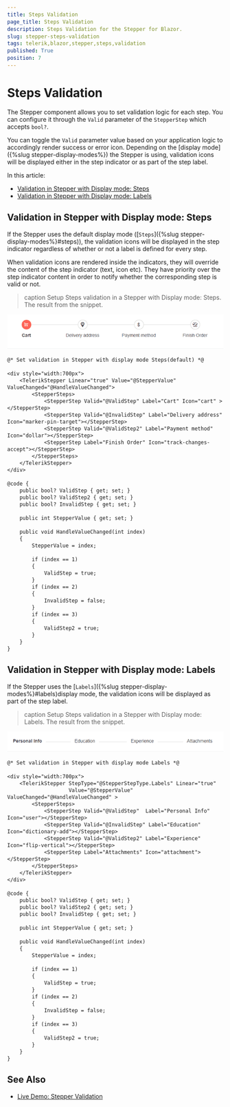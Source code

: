 ```yaml
---
title: Steps Validation
page_title: Steps Validation
description: Steps Validation for the Stepper for Blazor.
slug: stepper-steps-validation
tags: telerik,blazor,stepper,steps,validation
published: True
position: 7
---
```


# Steps Validation

The Stepper component allows you to set validation logic for each step. You can configure it through the `Valid` parameter of the `StepperStep` which accepts `bool?`.

You can toggle the `Valid` parameter value based on your application logic to accordingly render success or error icon. Depending on the [display mode]({%slug stepper-display-modes%}) the Stepper is using, validation icons will be displayed either in the step indicator or as part of the step label.

In this article:

* [Validation in Stepper with Display mode: Steps](#validation-in-stepper-with-display-mode:-steps)
* [Validation in Stepper with Display mode: Labels](#validation-in-stepper-with-display-mode:-labels)

## Validation in Stepper with Display mode: Steps

If the Stepper uses the default display mode ([`Steps`]({%slug stepper-display-modes%}#steps)), the validation icons will be displayed in the step indicator regardless of whether or not a label is defined for every step.

When validation icons are rendered inside the indicators, they will override the content of the step indicator (text, icon etc). They have priority over the step indicator content in order to notify whether the corresponding step is valid or not.

>caption Setup Steps validation in a Stepper with Display mode: Steps. The result from the snippet.

![Validation for Steps](images/validation-for-steps-example.gif)

````CSHTML
@* Set validation in Stepper with display mode Steps(default) *@

<div style="width:700px">
    <TelerikStepper Linear="true" Value="@StepperValue" ValueChanged="@HandleValueChanged">
        <StepperSteps>
            <StepperStep Valid="@ValidStep" Label="Cart" Icon="cart" ></StepperStep>
            <StepperStep Valid="@InvalidStep" Label="Delivery address" Icon="marker-pin-target"></StepperStep>
            <StepperStep Valid="@ValidStep2" Label="Payment method" Icon="dollar"></StepperStep>
            <StepperStep Label="Finish Order" Icon="track-changes-accept"></StepperStep>
        </StepperSteps>
    </TelerikStepper>
</div>

@code {
    public bool? ValidStep { get; set; }
    public bool? ValidStep2 { get; set; }
    public bool? InvalidStep { get; set; }

    public int StepperValue { get; set; }

    public void HandleValueChanged(int index)
    {
        StepperValue = index;

        if (index == 1)
        {
            ValidStep = true;
        }
        if (index == 2)
        {
            InvalidStep = false;
        }
        if (index == 3)
        {
            ValidStep2 = true;
        }
    }
}
````

## Validation in Stepper with Display mode: Labels

If the Stepper uses the [`Labels`]({%slug stepper-display-modes%}#labels)display mode, the validation icons will be displayed as part of the step label.

>caption Setup Steps validation in a Stepper with Display mode: Labels. The result from the snippet.

![Validation for Labels](images/validation-for-labels-example.gif)

````CSHTML
@* Set validation in Stepper with display mode Labels *@

<div style="width:700px">
    <TelerikStepper StepType="@StepperStepType.Labels" Linear="true" 
                    Value="@StepperValue" ValueChanged="@HandleValueChanged" >
        <StepperSteps>
            <StepperStep Valid="@ValidStep"  Label="Personal Info" Icon="user"></StepperStep>
            <StepperStep Valid="@InvalidStep" Label="Education" Icon="dictionary-add"></StepperStep>
            <StepperStep Valid="@ValidStep2" Label="Experience" Icon="flip-vertical"></StepperStep>
            <StepperStep Label="Attachments" Icon="attachment"></StepperStep>
        </StepperSteps>
    </TelerikStepper>
</div>

@code {
    public bool? ValidStep { get; set; }
    public bool? ValidStep2 { get; set; }
    public bool? InvalidStep { get; set; }

    public int StepperValue { get; set; }

    public void HandleValueChanged(int index)
    {
        StepperValue = index;

        if (index == 1)
        {
            ValidStep = true;
        }
        if (index == 2)
        {
            InvalidStep = false;
        }
        if (index == 3)
        {
            ValidStep2 = true;
        }
    }
}
````


## See Also

  * [Live Demo: Stepper Validation](https://demos.telerik.com/blazor-ui/stepper/validation)